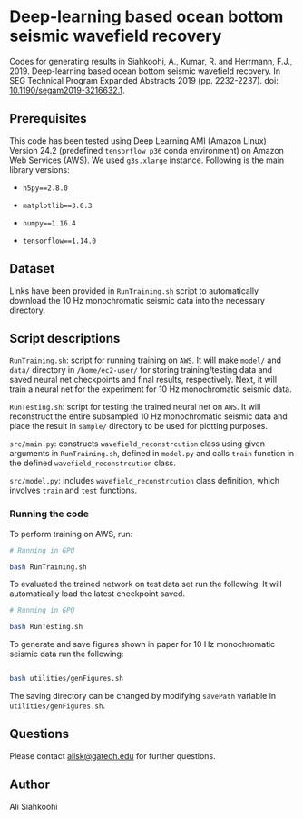 # Deep-learning based ocean bottom seismic wavefield recovery

Codes for generating results in Siahkoohi, A., Kumar, R. and Herrmann, F.J., 2019. Deep-learning based ocean bottom seismic wavefield recovery. In SEG Technical Program Expanded Abstracts 2019 (pp. 2232-2237).  doi: [10.1190/segam2019-3216632.1](https://doi.org/10.1190/segam2019-3216632.1).

## Prerequisites

This code has been tested using Deep Learning AMI (Amazon Linux) Version 24.2 (predefined `tensorflow_p36` conda environment) on Amazon Web Services (AWS). We used `g3s.xlarge` instance. Following is the main library versions:

* `h5py==2.8.0`

* `matplotlib==3.0.3`

* `numpy==1.16.4`

* `tensorflow==1.14.0`


## Dataset

Links have been provided in `RunTraining.sh` script to automatically download the 10 Hz monochromatic seismic data into the necessary directory.

## Script descriptions

`RunTraining.sh`\: script for running training on `AWS`. It will make `model/` and `data/` directory in `/home/ec2-user/` for storing training/testing data and saved neural net checkpoints and final results, respectively. Next, it will train a neural net for the experiment for 10 Hz monochromatic seismic data.

`RunTesting.sh`\: script for testing the trained neural net on `AWS`. It will reconstruct the entire subsampled 10 Hz monochromatic seismic data and place the result in `sample/` directory to be used for plotting purposes.

`src/main.py`\: constructs `wavefield_reconstrcution` class using given arguments in `RunTraining.sh`\, defined in `model.py` and calls `train` function in the defined  `wavefield_reconstrcution` class.

`src/model.py`: includes `wavefield_reconstrcution` class definition, which involves `train` and `test` functions.


### Running the code

To perform training on AWS, run:

```bash
# Running in GPU

bash RunTraining.sh

```

To evaluated the trained network on test data set run the following. It will automatically load the latest checkpoint saved.

```bash
# Running in GPU

bash RunTesting.sh

```

To generate and save figures shown in paper for 10 Hz monochromatic seismic data run the following:

```bash

bash utilities/genFigures.sh

```

The saving directory can be changed by modifying `savePath` variable in `utilities/genFigures.sh`\.


## Questions

Please contact alisk@gatech.edu for further questions.


## Author

Ali Siahkoohi
